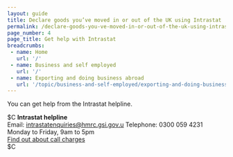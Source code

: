 ```yaml
---
layout: guide
title: Declare goods you’ve moved in or out of the UK using Intrastat
permalink: /declare-goods-you-ve-moved-in-or-out-of-the-uk-using-intrastat/get-help-with-intrastat.html
page_number: 4
page_title: Get help with Intrastat
breadcrumbs:
 - name: Home
   url: '/'
 - name: Business and self employed
   url: '/'
 - name: Exporting and doing business abroad
   url: '/topic/business-and-self-employed/exporting-and-doing-business-abroad.html'  
---
```

You can get help from the Intrastat helpline.

$C
**Intrastat helpline**  
Email: <intrastatenquiries@hmrc.gsi.gov.u>
Telephone: 0300 059 4231
Monday to Friday, 9am to 5pm  
[Find out about call charges](https://www.gov.uk/call-charges)  
$C  

